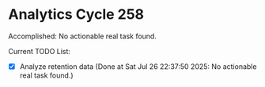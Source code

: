 # Analytics Cycle 258

Accomplished: No actionable real task found.

Current TODO List:

- [x] Analyze retention data  (Done at Sat Jul 26 22:37:50 2025: No actionable real task found.)
